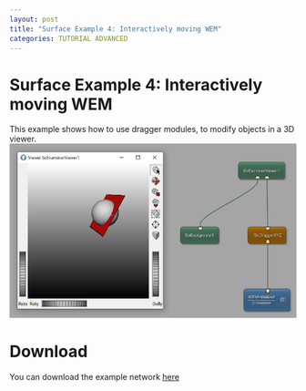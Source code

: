 ```yaml
---
layout: post
title: "Surface Example 4: Interactively moving WEM"
categories: TUTORIAL ADVANCED
---
```


# Surface Example 4: Interactively moving WEM
This example shows how to use dragger modules, to modify objects in a 3D viewer.
![Screenshot](./image.png)

# Download
You can download the example network [here](./SurfaceExample4.mlab)
